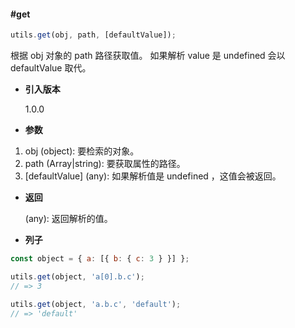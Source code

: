 #### #get

```javascript
utils.get(obj, path, [defaultValue]);
```

根据 obj 对象的 path 路径获取值。 如果解析 value 是 undefined 会以 defaultValue 取代。

- **引入版本**

    1.0.0

- **参数**

1. obj (object): 要检索的对象。
2. path (Array|string): 要获取属性的路径。
3. [defaultValue] (any): 如果解析值是 undefined ，这值会被返回。

- **返回**

    (any): 返回解析的值。

- **列子**

```javascript
const object = { a: [{ b: { c: 3 } }] };

utils.get(object, 'a[0].b.c');
// => 3

utils.get(object, 'a.b.c', 'default');
// => 'default'
```
